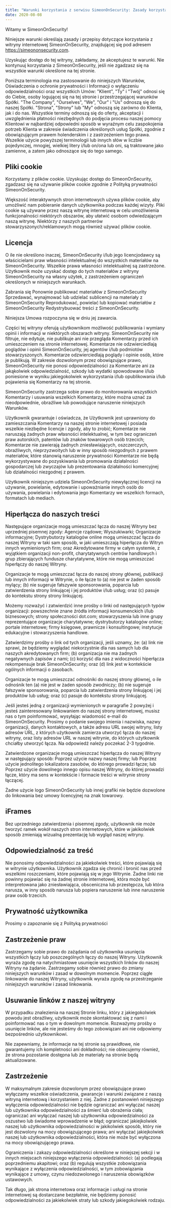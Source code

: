 ```yaml
---
title: "Warunki korzystania z serwisu SimeonOnSecurity: Zasady korzystania z witryny"
date: 2020-08-08
---
```


Witamy w SimeonOnSecurity!

Niniejsze warunki określają zasady i przepisy dotyczące korzystania z witryny internetowej SimeonOnSecurity, znajdującej się pod adresem https://simeononsecurity.com.

Uzyskując dostęp do tej witryny, zakładamy, że akceptujesz te warunki. Nie kontynuuj korzystania z SimeonOnSecurity, jeśli nie zgadzasz się na wszystkie warunki określone na tej stronie.

Poniższa terminologia ma zastosowanie do niniejszych Warunków, Oświadczenia o ochronie prywatności i Informacji o wyłączeniu odpowiedzialności oraz wszystkich Umów: "Klient", "Ty" i "Twój" odnosi się do Ciebie, osoby logującej się na tej stronie i przestrzegającej warunków Spółki. "The Company", "Ourselves", "We", "Our" i "Us" odnoszą się do naszej Spółki. "Strona", "Strony" lub "My" odnoszą się zarówno do Klienta, jak i do nas. Wszystkie terminy odnoszą się do oferty, akceptacji i uwzględnienia płatności niezbędnych do podjęcia procesu naszej pomocy Klientowi w najbardziej odpowiedni sposób w wyraźnym celu zaspokojenia potrzeb Klienta w zakresie świadczenia określonych usług Spółki, zgodnie z obowiązującym prawem holenderskim i z zastrzeżeniem tego prawa. Wszelkie użycie powyższej terminologii lub innych słów w liczbie pojedynczej, mnogiej, wielkiej litery i/lub on/ona lub oni, są traktowane jako zamienne, a zatem jako odnoszące się do tego samego.

## Pliki cookie

Korzystamy z plików cookie. Uzyskując dostęp do SimeonOnSecurity, zgadzasz się na używanie plików cookie zgodnie z Polityką prywatności SimeonOnSecurity.

Większość interaktywnych stron internetowych używa plików cookie, aby umożliwić nam pobieranie danych użytkownika podczas każdej wizyty. Pliki cookie są używane przez naszą witrynę internetową w celu umożliwienia funkcjonalności niektórych obszarów, aby ułatwić osobom odwiedzającym naszą witrynę. Niektórzy z naszych partnerów stowarzyszonych/reklamowych mogą również używać plików cookie.

## Licencja

O ile nie określono inaczej, SimeonOnSecurity i/lub jego licencjodawcy są właścicielami praw własności intelektualnej do wszystkich materiałów na SimeonOnSecurity. Wszelkie prawa własności intelektualnej są zastrzeżone. Użytkownik może uzyskać dostęp do tych materiałów z witryny SimeonOnSecurity na własny użytek, z zastrzeżeniem ograniczeń określonych w niniejszych warunkach.

Zabrania się
Ponownie publikować materiałów z SimeonOnSecurity Sprzedawać, wynajmować lub udzielać sublicencji na materiały z SimeonOnSecurity Reprodukować, powielać lub kopiować materiałów z SimeonOnSecurity Redystrybuować treści z SimeonOnSecurity.

Niniejsza Umowa rozpoczyna się w dniu jej zawarcia.

Części tej witryny oferują użytkownikom możliwość publikowania i wymiany opinii i informacji w niektórych obszarach witryny. SimeonOnSecurity nie filtruje, nie edytuje, nie publikuje ani nie przegląda Komentarzy przed ich umieszczeniem na stronie internetowej. Komentarze nie odzwierciedlają poglądów i opinii SimeonOnSecurity, jej agentów i/lub podmiotów stowarzyszonych. Komentarze odzwierciedlają poglądy i opinie osób, które je publikują. W zakresie dozwolonym przez obowiązujące prawo, SimeonOnSecurity nie ponosi odpowiedzialności za Komentarze ani za jakąkolwiek odpowiedzialność, szkody lub wydatki spowodowane i/lub poniesione w wyniku jakiegokolwiek wykorzystania i/lub opublikowania i/lub pojawienia się Komentarzy na tej stronie.

SimeonOnSecurity zastrzega sobie prawo do monitorowania wszystkich Komentarzy i usuwania wszelkich Komentarzy, które można uznać za nieodpowiednie, obraźliwe lub powodujące naruszenie niniejszych Warunków.

Użytkownik gwarantuje i oświadcza, że
Użytkownik jest uprawniony do zamieszczania Komentarzy na naszej stronie internetowej i posiada wszelkie niezbędne licencje i zgody, aby to zrobić; Komentarze nie naruszają żadnych praw własności intelektualnej, w tym bez ograniczeń praw autorskich, patentów lub znaków towarowych osób trzecich; Komentarze nie zawierają żadnych zniesławiających, oszczerczych, obraźliwych, nieprzyzwoitych lub w inny sposób niezgodnych z prawem materiałów, które stanowią naruszenie prywatności Komentarze nie będą wykorzystywane do pozyskiwania lub promowania działalności gospodarczej lub zwyczajów lub prezentowania działalności komercyjnej lub działalności niezgodnej z prawem.

Użytkownik niniejszym udziela SimeonOnSecurity niewyłącznej licencji na używanie, powielanie, edytowanie i upoważnianie innych osób do używania, powielania i edytowania jego Komentarzy we wszelkich formach, formatach lub mediach.

## Hiperłącza do naszych treści

Następujące organizacje mogą umieszczać łącza do naszej Witryny bez uprzedniej pisemnej zgody:
Agencje rządowe; Wyszukiwarki; Organizacje informacyjne; Dystrybutorzy katalogów online mogą umieszczać łącza do naszej Witryny w taki sam sposób, w jaki umieszczają hiperłącza do Witryn innych wymienionych firm; oraz Akredytowane firmy w całym systemie, z wyjątkiem organizacji non-profit, charytatywnych centrów handlowych i grup zbierających fundusze charytatywne, które nie mogą umieszczać hiperłączy do naszej Witryny.

Organizacje te mogą umieszczać łącza do naszej strony głównej, publikacji lub innych informacji w Witrynie, o ile łącze to (a) nie jest w żaden sposób mylący; (b) nie sugeruje fałszywie sponsorowania, poparcia lub zatwierdzenia strony linkującej i jej produktów i/lub usług; oraz (c) pasuje do kontekstu strony strony linkującej.

Możemy rozważyć i zatwierdzić inne prośby o linki od następujących typów organizacji:
powszechnie znane źródła informacji konsumenckich i/lub biznesowych; strony społeczności dot.com; stowarzyszenia lub inne grupy reprezentujące organizacje charytatywne; dystrybutorzy katalogów online; portale internetowe; firmy księgowe, prawnicze i konsultingowe; instytucje edukacyjne i stowarzyszenia handlowe.

Zatwierdzimy prośby o link od tych organizacji, jeśli uznamy, że: (a) link nie sprawi, że będziemy wyglądać niekorzystnie dla nas samych lub dla naszych akredytowanych firm; (b) organizacja nie ma żadnych negatywnych zapisów z nami; (c) korzyść dla nas z widoczności hiperłącza rekompensuje brak SimeonOnSecurity; oraz (d) link jest w kontekście ogólnych informacji o zasobach.

Organizacje te mogą umieszczać odnośniki do naszej strony głównej, o ile odnośnik ten (a) nie jest w żaden sposób zwodniczy; (b) nie sugeruje fałszywie sponsorowania, poparcia lub zatwierdzenia strony linkującej i jej produktów lub usług; oraz (c) pasuje do kontekstu strony linkującej.

Jeśli jesteś jedną z organizacji wymienionych w paragrafie 2 powyżej i jesteś zainteresowany linkowaniem do naszej strony internetowej, musisz nas o tym poinformować, wysyłając wiadomość e-mail do SimeonOnSecurity. Prosimy o podanie swojego imienia i nazwiska, nazwy organizacji, danych kontaktowych, a także adresu URL swojej witryny, listy adresów URL, z których użytkownik zamierza utworzyć łącza do naszej witryny, oraz listy adresów URL w naszej witrynie, do których użytkownik chciałby utworzyć łącza. Na odpowiedź należy poczekać 2-3 tygodnie.

Zatwierdzone organizacje mogą umieszczać hiperłącza do naszej Witryny w następujący sposób:
Poprzez użycie nazwy naszej firmy; lub Poprzez użycie jednolitego lokalizatora zasobów, do którego prowadzi łącze; lub Poprzez użycie dowolnego innego opisu naszej Witryny, do której prowadzi łącze, który ma sens w kontekście i formacie treści w witrynie strony łączącej.

Żadne użycie logo SimeonOnSecurity lub innej grafiki nie będzie dozwolone do linkowania bez umowy licencyjnej na znak towarowy.

## iFrames

Bez uprzedniego zatwierdzenia i pisemnej zgody, użytkownik nie może tworzyć ramek wokół naszych stron internetowych, które w jakikolwiek sposób zmieniają wizualną prezentację lub wygląd naszej witryny.

## Odpowiedzialność za treść

Nie ponosimy odpowiedzialności za jakiekolwiek treści, które pojawiają się w witrynie użytkownika. Użytkownik zgadza się chronić i bronić nas przed wszelkimi roszczeniami, które pojawiają się w jego Witrynie. Żadne linki nie powinny pojawiać się na żadnej stronie internetowej, która może być interpretowana jako zniesławiająca, obsceniczna lub przestępcza, lub która narusza, w inny sposób narusza lub popiera naruszenie lub inne naruszenie praw osób trzecich.

## Prywatność użytkownika

Prosimy o zapoznanie się z Polityką prywatności

## Zastrzeżenie praw

Zastrzegamy sobie prawo do zażądania od użytkownika usunięcia wszystkich łączy lub poszczególnych łączy do naszej Witryny. Użytkownik wyraża zgodę na natychmiastowe usunięcie wszystkich linków do naszej Witryny na żądanie. Zastrzegamy sobie również prawo do zmiany niniejszych warunków i zasad w dowolnym momencie. Poprzez ciągłe linkowanie do naszej Witryny, użytkownik wyraża zgodę na przestrzeganie niniejszych warunków i zasad linkowania.

## Usuwanie linków z naszej witryny

W przypadku znalezienia na naszej Stronie linku, który z jakiegokolwiek powodu jest obraźliwy, użytkownik może skontaktować się z nami i poinformować nas o tym w dowolnym momencie. Rozważymy prośby o usunięcie linków, ale nie jesteśmy do tego zobowiązani ani nie odpowiemy bezpośrednio użytkownikowi.

Nie zapewniamy, że informacje na tej stronie są prawidłowe, nie gwarantujemy ich kompletności ani dokładności; nie obiecujemy również, że strona pozostanie dostępna lub że materiały na stronie będą aktualizowane.
## Zastrzeżenie

W maksymalnym zakresie dozwolonym przez obowiązujące prawo wyłączamy wszelkie oświadczenia, gwarancje i warunki związane z naszą witryną internetową i korzystaniem z niej. Żadne z postanowień niniejszego wyłączenia odpowiedzialności nie będzie
ograniczać ani wyłączać naszej lub użytkownika odpowiedzialności za śmierć lub obrażenia ciała; ograniczać ani wyłączać naszej lub użytkownika odpowiedzialności za oszustwo lub świadome wprowadzenie w błąd; ograniczać jakiejkolwiek naszej lub użytkownika odpowiedzialności w jakikolwiek sposób, który nie jest dozwolony na mocy obowiązującego prawa; ani wyłączać jakiejkolwiek naszej lub użytkownika odpowiedzialności, która nie może być wyłączona na mocy obowiązującego prawa.

Ograniczenia i zakazy odpowiedzialności określone w niniejszej sekcji i w innych miejscach niniejszego wyłączenia odpowiedzialności: (a) podlegają poprzedniemu akapitowi; oraz (b) regulują wszystkie zobowiązania wynikające z wyłączenia odpowiedzialności, w tym zobowiązania wynikające z umowy, czynu niedozwolonego i naruszenia obowiązków ustawowych.

Tak długo, jak strona internetowa oraz informacje i usługi na stronie internetowej są dostarczane bezpłatnie, nie będziemy ponosić odpowiedzialności za jakiekolwiek straty lub szkody jakiegokolwiek rodzaju.
